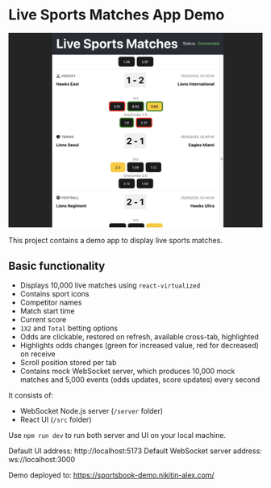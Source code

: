 # Live Sports Matches App Demo

<img src="demo.png">

This project contains a demo app to display live sports matches.

## Basic functionality

- Displays 10,000 live matches using `react-virtualized`
- Contains sport icons
- Competitor names
- Match start time
- Current score
- `1X2` and `Total` betting options
- Odds are clickable, restored on refresh, available cross-tab, highlighted
- Highlights odds changes (green for increased value, red for decreased) on receive
- Scroll position stored per tab
- Contains mock WebSocket server, which produces 10,000 mock matches and 5,000 events (odds updates, score updates) every second

It consists of:

- WebSocket Node.js server (`/server` folder)
- React UI (`/src` folder)

Use `npm run dev` to run both server and UI on your local machine.

Default UI address: http://localhost:5173
Default WebSocket server address: ws://localhost:3000

Demo deployed to: https://sportsbook-demo.nikitin-alex.com/
